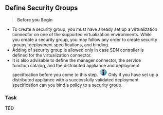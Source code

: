 ## Define Security Groups

> **Before you Begin**
* To create a security group, you must have already set up a virtualization connector on one of the supported virtualization environments. While you create a security group, you may follow any order to create security groups, deployment specifications, and binding.
* Adding of security group is allowed only in case SDN controller is defined for the virtualization connector.
* It is also advisable to define the manager connector, the service function catalog, and the distributed appliance and deployment specification before you come to this step.
![](./images/doc_info.png) Only if you have set up a distributed appliance with a successfully validated deployment specification can you bind a policy to a security group.

### Task
TBD
